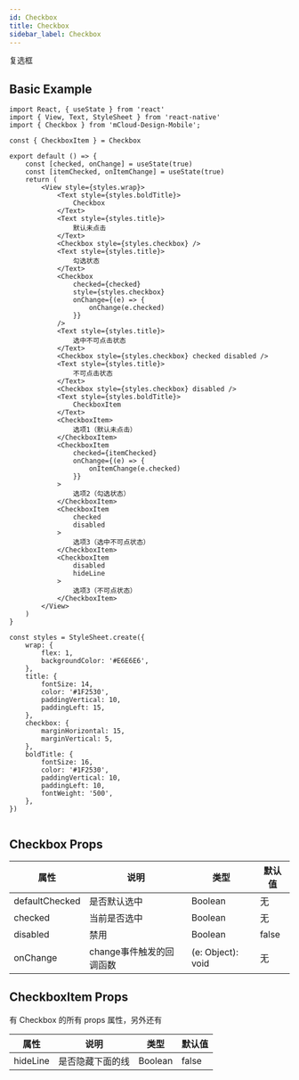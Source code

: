 ```yaml
---
id: Checkbox
title: Checkbox
sidebar_label: Checkbox
---
```


复选框

## Basic Example

```SnackPlayer name=checkbox-simple
import React, { useState } from 'react'
import { View, Text, StyleSheet } from 'react-native'
import { Checkbox } from 'mCloud-Design-Mobile';

const { CheckboxItem } = Checkbox

export default () => {
    const [checked, onChange] = useState(true)
    const [itemChecked, onItemChange] = useState(true)
    return (
        <View style={styles.wrap}>
            <Text style={styles.boldTitle}>
                Checkbox
            </Text>
            <Text style={styles.title}>
                默认未点击
            </Text>
            <Checkbox style={styles.checkbox} />
            <Text style={styles.title}>
                勾选状态
            </Text>
            <Checkbox
                checked={checked}
                style={styles.checkbox}
                onChange={(e) => {
                    onChange(e.checked)
                }}
            />
            <Text style={styles.title}>
                选中不可点击状态
            </Text>
            <Checkbox style={styles.checkbox} checked disabled />
            <Text style={styles.title}>
                不可点击状态
            </Text>
            <Checkbox style={styles.checkbox} disabled />
            <Text style={styles.boldTitle}>
                CheckboxItem
            </Text>
            <CheckboxItem>
                选项1（默认未点击）
            </CheckboxItem>
            <CheckboxItem
                checked={itemChecked}
                onChange={(e) => {
                    onItemChange(e.checked)
                }}
            >
                选项2（勾选状态）
            </CheckboxItem>
            <CheckboxItem
                checked
                disabled
            >
                选项3（选中不可点状态）
            </CheckboxItem>
            <CheckboxItem
                disabled
                hideLine
            >
                选项3（不可点状态）
            </CheckboxItem>
        </View>
    )
}

const styles = StyleSheet.create({
    wrap: {
        flex: 1,
        backgroundColor: '#E6E6E6',
    },
    title: {
        fontSize: 14,
        color: '#1F2530',
        paddingVertical: 10,
        paddingLeft: 15,
    },
    checkbox: {
        marginHorizontal: 15,
        marginVertical: 5,
    },
    boldTitle: {
        fontSize: 16,
        color: '#1F2530',
        paddingVertical: 10,
        paddingLeft: 10,
        fontWeight: '500',
    },
})


```



## Checkbox Props

属性 | 说明 | 类型 | 默认值
----|-----|------|------
| defaultChecked | 是否默认选中 | Boolean   |  无 |
| checked | 当前是否选中 | Boolean   |  无 |
| disabled | 禁用 | Boolean   |  false |
| onChange | change事件触发的回调函数 | (e: Object): void | 无 |

## CheckboxItem Props

有 Checkbox 的所有 props 属性，另外还有

属性 | 说明 | 类型 | 默认值
----|-----|------|------
| hideLine | 是否隐藏下面的线 | Boolean   |  false |
